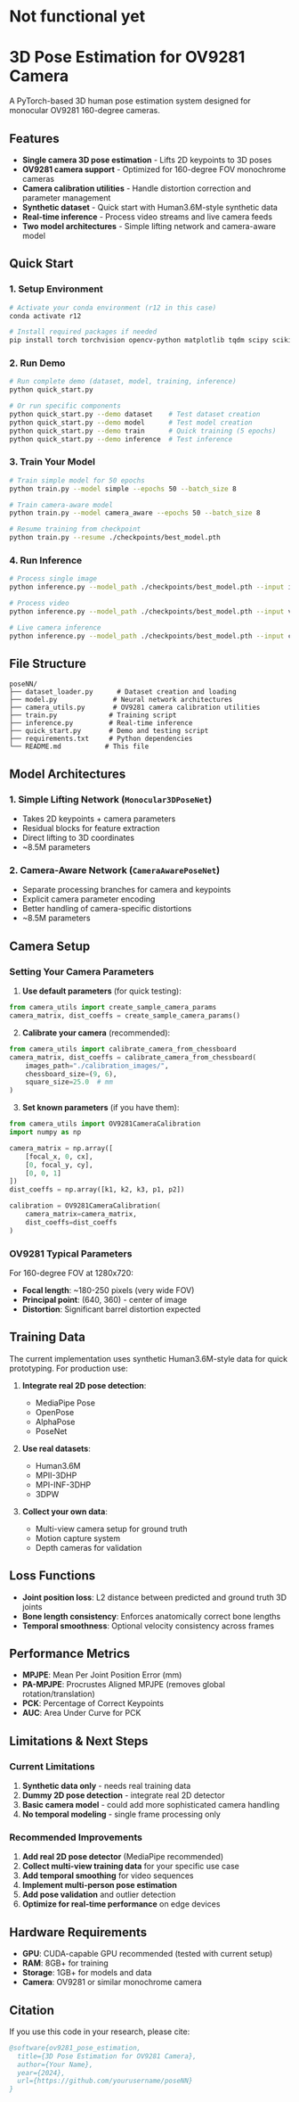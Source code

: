 # Not functional yet

# 3D Pose Estimation for OV9281 Camera

A PyTorch-based 3D human pose estimation system designed for monocular OV9281 160-degree cameras.

## Features

- **Single camera 3D pose estimation** - Lifts 2D keypoints to 3D poses
- **OV9281 camera support** - Optimized for 160-degree FOV monochrome cameras
- **Camera calibration utilities** - Handle distortion correction and parameter management
- **Synthetic dataset** - Quick start with Human3.6M-style synthetic data
- **Real-time inference** - Process video streams and live camera feeds
- **Two model architectures** - Simple lifting network and camera-aware model

## Quick Start

### 1. Setup Environment

```bash
# Activate your conda environment (r12 in this case)
conda activate r12

# Install required packages if needed
pip install torch torchvision opencv-python matplotlib tqdm scipy scikit-learn
```

### 2. Run Demo

```bash
# Run complete demo (dataset, model, training, inference)
python quick_start.py

# Or run specific components
python quick_start.py --demo dataset    # Test dataset creation
python quick_start.py --demo model      # Test model creation
python quick_start.py --demo train      # Quick training (5 epochs)
python quick_start.py --demo inference  # Test inference
```

### 3. Train Your Model

```bash
# Train simple model for 50 epochs
python train.py --model simple --epochs 50 --batch_size 8

# Train camera-aware model
python train.py --model camera_aware --epochs 50 --batch_size 8

# Resume training from checkpoint
python train.py --resume ./checkpoints/best_model.pth
```

### 4. Run Inference

```bash
# Process single image
python inference.py --model_path ./checkpoints/best_model.pth --input image.jpg

# Process video
python inference.py --model_path ./checkpoints/best_model.pth --input video.mp4 --output output.mp4

# Live camera inference
python inference.py --model_path ./checkpoints/best_model.pth --input camera --camera_id 0
```

## File Structure

```
poseNN/
├── dataset_loader.py      # Dataset creation and loading
├── model.py              # Neural network architectures
├── camera_utils.py       # OV9281 camera calibration utilities
├── train.py             # Training script
├── inference.py         # Real-time inference
├── quick_start.py       # Demo and testing script
├── requirements.txt     # Python dependencies
└── README.md           # This file
```

## Model Architectures

### 1. Simple Lifting Network (`Monocular3DPoseNet`)
- Takes 2D keypoints + camera parameters
- Residual blocks for feature extraction
- Direct lifting to 3D coordinates
- ~8.5M parameters

### 2. Camera-Aware Network (`CameraAwarePoseNet`) 
- Separate processing branches for camera and keypoints
- Explicit camera parameter encoding
- Better handling of camera-specific distortions
- ~8.5M parameters

## Camera Setup

### Setting Your Camera Parameters

1. **Use default parameters** (for quick testing):
```python
from camera_utils import create_sample_camera_params
camera_matrix, dist_coeffs = create_sample_camera_params()
```

2. **Calibrate your camera** (recommended):
```python
from camera_utils import calibrate_camera_from_chessboard
camera_matrix, dist_coeffs = calibrate_camera_from_chessboard(
    images_path="./calibration_images/",
    chessboard_size=(9, 6),
    square_size=25.0  # mm
)
```

3. **Set known parameters** (if you have them):
```python
from camera_utils import OV9281CameraCalibration
import numpy as np

camera_matrix = np.array([
    [focal_x, 0, cx],
    [0, focal_y, cy], 
    [0, 0, 1]
])
dist_coeffs = np.array([k1, k2, k3, p1, p2])

calibration = OV9281CameraCalibration(
    camera_matrix=camera_matrix,
    dist_coeffs=dist_coeffs
)
```

### OV9281 Typical Parameters
For 160-degree FOV at 1280x720:
- **Focal length**: ~180-250 pixels (very wide FOV)
- **Principal point**: (640, 360) - center of image
- **Distortion**: Significant barrel distortion expected

## Training Data

The current implementation uses synthetic Human3.6M-style data for quick prototyping. For production use:

1. **Integrate real 2D pose detection**:
   - MediaPipe Pose
   - OpenPose
   - AlphaPose
   - PoseNet

2. **Use real datasets**:
   - Human3.6M
   - MPII-3DHP
   - MPI-INF-3DHP
   - 3DPW

3. **Collect your own data**:
   - Multi-view camera setup for ground truth
   - Motion capture system
   - Depth cameras for validation

## Loss Functions

- **Joint position loss**: L2 distance between predicted and ground truth 3D joints
- **Bone length consistency**: Enforces anatomically correct bone lengths
- **Temporal smoothness**: Optional velocity consistency across frames

## Performance Metrics

- **MPJPE**: Mean Per Joint Position Error (mm)
- **PA-MPJPE**: Procrustes Aligned MPJPE (removes global rotation/translation)
- **PCK**: Percentage of Correct Keypoints
- **AUC**: Area Under Curve for PCK

## Limitations & Next Steps

### Current Limitations
1. **Synthetic data only** - needs real training data
2. **Dummy 2D pose detection** - integrate real 2D detector  
3. **Basic camera model** - could add more sophisticated camera handling
4. **No temporal modeling** - single frame processing only

### Recommended Improvements
1. **Add real 2D pose detector** (MediaPipe recommended)
2. **Collect multi-view training data** for your specific use case
3. **Add temporal smoothing** for video sequences
4. **Implement multi-person pose estimation**
5. **Add pose validation** and outlier detection
6. **Optimize for real-time performance** on edge devices

## Hardware Requirements

- **GPU**: CUDA-capable GPU recommended (tested with current setup)
- **RAM**: 8GB+ for training
- **Storage**: 1GB+ for models and data
- **Camera**: OV9281 or similar monochrome camera

## Citation

If you use this code in your research, please cite:

```bibtex
@software{ov9281_pose_estimation,
  title={3D Pose Estimation for OV9281 Camera},
  author={Your Name},
  year={2024},
  url={https://github.com/yourusername/poseNN}
}
```
